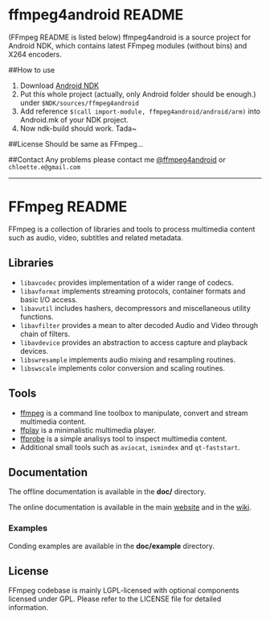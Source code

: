 ffmpeg4android README
=====================
(FFmpeg README is listed below)
ffmpeg4android is a source project for Android NDK, which contains latest FFmpeg modules (without bins) and X264 encoders.

##How to use
1. Download [Android NDK](https://developer.android.com/tools/sdk/ndk/index.html)
2. Put this whole project (actually, only Android folder should be enough.) under `$NDK/sources/ffmpeg4android`
3. Add reference `$(call import-module, ffmpeg4android/android/arm)` into Android.mk of your NDK project.
4. Now ndk-build should work. Tada~

##License
Should be same as FFmpeg...

##Contact
Any problems please contact me [@ffmpeg4android](https://github.com/chloette/ffmpeg4android) or `chloette.e@gmail.com`


---





FFmpeg README
=============

FFmpeg is a collection of libraries and tools to process multimedia content
such as audio, video, subtitles and related metadata.

## Libraries

* `libavcodec` provides implementation of a wider range of codecs.
* `libavformat` implements streaming protocols, container formats and basic I/O access.
* `libavutil` includes hashers, decompressors and miscellaneous utility functions.
* `libavfilter` provides a mean to alter decoded Audio and Video through chain of filters.
* `libavdevice` provides an abstraction to access capture and playback devices.
* `libswresample` implements audio mixing and resampling routines.
* `libswscale` implements color conversion and scaling routines.

## Tools

* [ffmpeg](http://ffmpeg.org/ffmpeg.html) is a command line toolbox to
  manipulate, convert and stream multimedia content.
* [ffplay](http://ffmpeg.org/ffplay.html) is a minimalistic multimedia player.
* [ffprobe](http://ffmpeg.org/ffprobe.html) is a simple analisys tool to inspect
  multimedia content.
* Additional small tools such as `aviocat`, `ismindex` and `qt-faststart`.

## Documentation

The offline documentation is available in the **doc/** directory.

The online documentation is available in the main [website](http://ffmpeg.org)
and in the [wiki](http://trac.ffmpeg.org).

### Examples

Conding examples are available in the **doc/example** directory.

## License

FFmpeg codebase is mainly LGPL-licensed with optional components licensed under
GPL. Please refer to the LICENSE file for detailed information.
